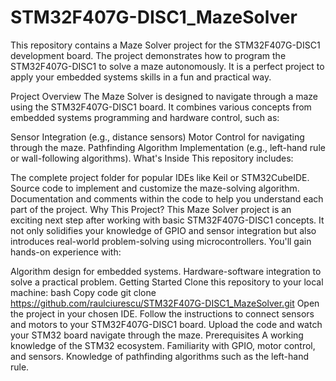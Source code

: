 # STM32F407G-DISC1_MazeSolver
This repository contains a Maze Solver project for the STM32F407G-DISC1 development board. The project demonstrates how to program the STM32F407G-DISC1 to solve a maze autonomously. It is a perfect project to apply your embedded systems skills in a fun and practical way.

Project Overview
The Maze Solver is designed to navigate through a maze using the STM32F407G-DISC1 board. It combines various concepts from embedded systems programming and hardware control, such as:

Sensor Integration (e.g., distance sensors)
Motor Control for navigating through the maze.
Pathfinding Algorithm Implementation (e.g., left-hand rule or wall-following algorithms).
What's Inside
This repository includes:

The complete project folder for popular IDEs like Keil or STM32CubeIDE.
Source code to implement and customize the maze-solving algorithm.
Documentation and comments within the code to help you understand each part of the project.
Why This Project?
This Maze Solver project is an exciting next step after working with basic STM32F407G-DISC1 concepts. It not only solidifies your knowledge of GPIO and sensor integration but also introduces real-world problem-solving using microcontrollers. You'll gain hands-on experience with:

Algorithm design for embedded systems.
Hardware-software integration to solve a practical problem.
Getting Started
Clone this repository to your local machine:
bash
Copy code
git clone https://github.com/raulciurescu/STM32F407G-DISC1_MazeSolver.git
Open the project in your chosen IDE.
Follow the instructions to connect sensors and motors to your STM32F407G-DISC1 board.
Upload the code and watch your STM32 board navigate through the maze.
Prerequisites
A working knowledge of the STM32 ecosystem.
Familiarity with GPIO, motor control, and sensors.
Knowledge of pathfinding algorithms such as the left-hand rule.
